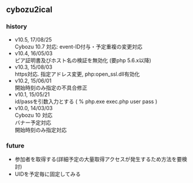 ## cybozu2ical

### history
- v10.5, 17/08/25  
	Cybozu 10.7 対応: event-ID付与・予定重複の変更対応
- v10.4, 16/05/03  
	ピア証明書及びホスト名の検証を無効化 (要php 5.6.x以降)
- v10.3, 15/08/03  
	https対応. 指定アドレス変更, php:open_ssl.dll有効化
- v10.2, 15/06/01  
	開始時刻のみ指定の不具合修正
- v10.1, 15/05/21  
	id/passを引数入力とする ( % php.exe exec.php user pass )
- v10.0, 14/03/03  
	Cybozu 10 対応  
	バナー予定対応  
	開始時刻のみ指定対応

### future
- 参加者を取得する(詳細予定の大量取得アクセスが発生するため方法を要検討)
- UIDを予定毎に固定してみる
